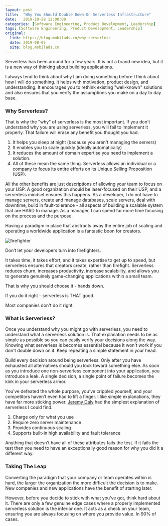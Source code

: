 ```yaml
---
layout: post
title:  "Why You Should Double Down On Serverless Infrastructure"
date:   2019-10-28 12:00:00
categories: [Software Engineering, Product Development, Leadership]
tags: [Software Engineering, Product Development, Leadership]
original:
  link: https://blog.mobilads.co/why-serverless
  date: 2019-08-05
  site: blog.mobilads.co
---
```


Serverless has been around for a few years. It is not a brand new idea, but it is a new way of thinking about building applications.

I always tend to think about why I am doing something before I think about how I will do something. It helps with motivation, product design, and understanding. It encourages you to rethink existing "well-known" solutions and also ensures that you verify the assumptions you make on a day to day base.

### Why Serverless?

That is why the "why" of serverless is the most important. If you don't understand why you are using serverless, you will fail to implement it properly. That failure will erase any benefit you thought you had.

1. It helps you sleep at night (because you aren't managing the servers)
2. It enables you to scale quickly (ideally automatically)
3. It reduces the amount of domain expertise you need to implement a solution.
4. All of these mean the same thing. Serverless allows an individual or a company to focus its entire efforts on its Unique Selling Proposition (USP).

All the other benefits are just descriptions of allowing your team to focus on your USP. A good organization should be laser-focused on their USP, and a serverless mindset ensures this happens. As a developer, I do not have to manage servers, create and manage databases, scale servers, deal with downtime, build in fault-tolerance - all aspects of building a scalable system that are HARD to manage. As a manager, I can spend far more time focusing on the process and the purpose.

Having a paradigm in place that abstracts away the entire job of scaling and operating a worldwide application is a fantastic boon for creators.

![firefighter](https://lh3.googleusercontent.com/zj0ewCemsk2HJ4gQNf549ZC1ifajRrkD_VfKBVXLdmiAKP1SBm1VJ94p016rwVbRrqGIAvRBvtOBxpz_3jeQdFOOXATh6sxJxY52iJLO1A9sj1FK1RCyFwynCjTufyMM4501mz3L)

Don’t let your developers turn into firefighters.

It takes time, it takes effort, and it takes expertise to get up to speed, but serverless ensures that creators create, rather than firefight. Serverless reduces churn, increases productivity, increase scalability, and allows you to generate genuinely game-changing applications within a small team.

That is why you should choose it - hands down.

If you do it right - serverless is THAT good.

Most companies don't do it right.

### What is Serverless?
Once you understand why you might go with serverless, you need to understand what a serverless solution is. That explanation needs to be as simple as possible so you can easily verify your decisions along the way. Knowing what serverless is becomes essential because it won't work if you don't double down on it. Keep repeating a simple statement in your head.

Build every decision around being serverless.  Only after you have exhausted all alternatives should you look toward something else.  As soon as you introduce one non-serverless component into your application, you introduce a leak. A single decision, a single point of failure becomes the kink in your serverless armor.

You've defeated the whole purpose, you’ve crippled yourself, and your competitors haven’t even had to lift a finger. I like simple explanations, they have far more sticking power. [Jeremy Daly](https://www.jeremydaly.com/aurora-serverless-the-good-the-bad-and-the-scalable/) had the simplest explanation of serverless I could find.

1. Charge only for what you use
2. Require zero server maintenance
3. Provides continuous scaling
4. Supports built-in high availability and fault tolerance

Anything that doesn’t have all of these attributes fails the test. If it fails the test then you need to have an exceptionally good reason for why you did it a different way.

### Taking The Leap

Converting the paradigm that your company or team operates within is hard, the larger the organization the more difficult the decision is to make. New companies and new applications have the benefit of starting later.

However, before you decide to stick with what you’ve got, think hard about it. There are only a few genuine edge cases where a properly implemented serverless solution is the inferior one. It acts as a check on your team, ensuring you are always focusing on where you provide value. In 90% of cases.
